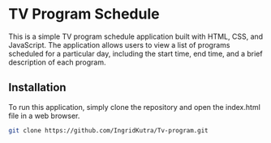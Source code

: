 # TV Program Schedule
This is a simple TV program schedule application built with HTML, CSS, and JavaScript. The application allows users to view a list of programs scheduled for a particular day, including the start time, end time, and a brief description of each program.

## Installation
To run this application, simply clone the repository and open the index.html file in a web browser.

```sh
git clone https://github.com/IngridKutra/Tv-program.git
